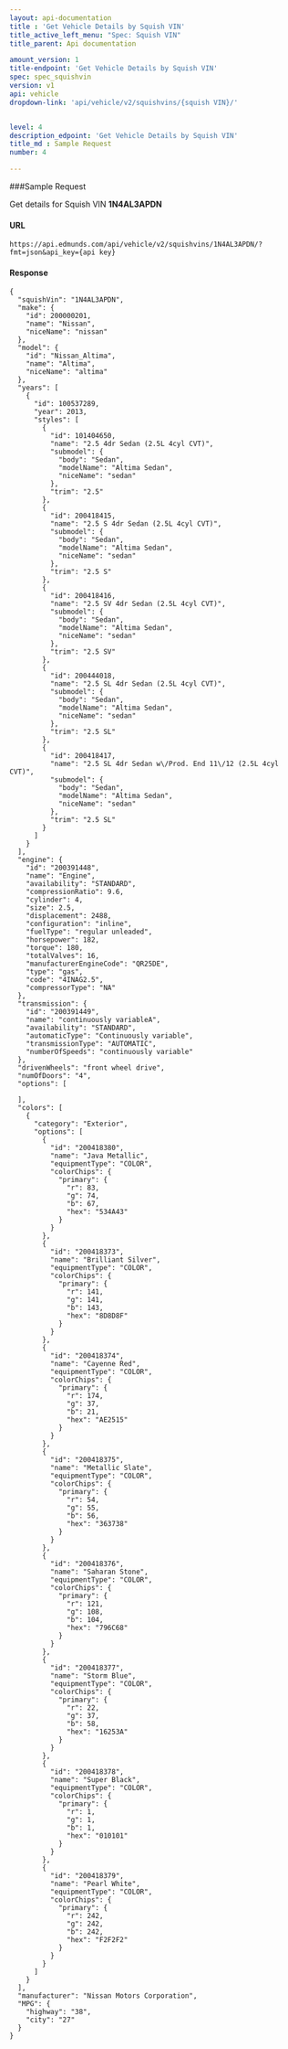 ```yaml
---
layout: api-documentation
title : 'Get Vehicle Details by Squish VIN'
title_active_left_menu: "Spec: Squish VIN"
title_parent: Api documentation

amount_version: 1
title-endpoint: 'Get Vehicle Details by Squish VIN'
spec: spec_squishvin
version: v1
api: vehicle
dropdown-link: 'api/vehicle/v2/squishvins/{squish VIN}/'


level: 4
description_edpoint: 'Get Vehicle Details by Squish VIN'
title_md : Sample Request
number: 4

---
```


###Sample Request

Get details for Squish VIN **1N4AL3APDN**

#### URL

	https://api.edmunds.com/api/vehicle/v2/squishvins/1N4AL3APDN/?fmt=json&api_key={api key}
	
#### Response
	
	{
	  "squishVin": "1N4AL3APDN",
	  "make": {
	    "id": 200000201,
	    "name": "Nissan",
	    "niceName": "nissan"
	  },
	  "model": {
	    "id": "Nissan_Altima",
	    "name": "Altima",
	    "niceName": "altima"
	  },
	  "years": [
	    {
	      "id": 100537289,
	      "year": 2013,
	      "styles": [
	        {
	          "id": 101404650,
	          "name": "2.5 4dr Sedan (2.5L 4cyl CVT)",
	          "submodel": {
	            "body": "Sedan",
	            "modelName": "Altima Sedan",
	            "niceName": "sedan"
	          },
	          "trim": "2.5"
	        },
	        {
	          "id": 200418415,
	          "name": "2.5 S 4dr Sedan (2.5L 4cyl CVT)",
	          "submodel": {
	            "body": "Sedan",
	            "modelName": "Altima Sedan",
	            "niceName": "sedan"
	          },
	          "trim": "2.5 S"
	        },
	        {
	          "id": 200418416,
	          "name": "2.5 SV 4dr Sedan (2.5L 4cyl CVT)",
	          "submodel": {
	            "body": "Sedan",
	            "modelName": "Altima Sedan",
	            "niceName": "sedan"
	          },
	          "trim": "2.5 SV"
	        },
	        {
	          "id": 200444018,
	          "name": "2.5 SL 4dr Sedan (2.5L 4cyl CVT)",
	          "submodel": {
	            "body": "Sedan",
	            "modelName": "Altima Sedan",
	            "niceName": "sedan"
	          },
	          "trim": "2.5 SL"
	        },
	        {
	          "id": 200418417,
	          "name": "2.5 SL 4dr Sedan w\/Prod. End 11\/12 (2.5L 4cyl CVT)",
	          "submodel": {
	            "body": "Sedan",
	            "modelName": "Altima Sedan",
	            "niceName": "sedan"
	          },
	          "trim": "2.5 SL"
	        }
	      ]
	    }
	  ],
	  "engine": {
	    "id": "200391448",
	    "name": "Engine",
	    "availability": "STANDARD",
	    "compressionRatio": 9.6,
	    "cylinder": 4,
	    "size": 2.5,
	    "displacement": 2488,
	    "configuration": "inline",
	    "fuelType": "regular unleaded",
	    "horsepower": 182,
	    "torque": 180,
	    "totalValves": 16,
	    "manufacturerEngineCode": "QR25DE",
	    "type": "gas",
	    "code": "4INAG2.5",
	    "compressorType": "NA"
	  },
	  "transmission": {
	    "id": "200391449",
	    "name": "continuously variableA",
	    "availability": "STANDARD",
	    "automaticType": "Continuously variable",
	    "transmissionType": "AUTOMATIC",
	    "numberOfSpeeds": "continuously variable"
	  },
	  "drivenWheels": "front wheel drive",
	  "numOfDoors": "4",
	  "options": [

	  ],
	  "colors": [
	    {
	      "category": "Exterior",
	      "options": [
	        {
	          "id": "200418380",
	          "name": "Java Metallic",
	          "equipmentType": "COLOR",
	          "colorChips": {
	            "primary": {
	              "r": 83,
	              "g": 74,
	              "b": 67,
	              "hex": "534A43"
	            }
	          }
	        },
	        {
	          "id": "200418373",
	          "name": "Brilliant Silver",
	          "equipmentType": "COLOR",
	          "colorChips": {
	            "primary": {
	              "r": 141,
	              "g": 141,
	              "b": 143,
	              "hex": "8D8D8F"
	            }
	          }
	        },
	        {
	          "id": "200418374",
	          "name": "Cayenne Red",
	          "equipmentType": "COLOR",
	          "colorChips": {
	            "primary": {
	              "r": 174,
	              "g": 37,
	              "b": 21,
	              "hex": "AE2515"
	            }
	          }
	        },
	        {
	          "id": "200418375",
	          "name": "Metallic Slate",
	          "equipmentType": "COLOR",
	          "colorChips": {
	            "primary": {
	              "r": 54,
	              "g": 55,
	              "b": 56,
	              "hex": "363738"
	            }
	          }
	        },
	        {
	          "id": "200418376",
	          "name": "Saharan Stone",
	          "equipmentType": "COLOR",
	          "colorChips": {
	            "primary": {
	              "r": 121,
	              "g": 108,
	              "b": 104,
	              "hex": "796C68"
	            }
	          }
	        },
	        {
	          "id": "200418377",
	          "name": "Storm Blue",
	          "equipmentType": "COLOR",
	          "colorChips": {
	            "primary": {
	              "r": 22,
	              "g": 37,
	              "b": 58,
	              "hex": "16253A"
	            }
	          }
	        },
	        {
	          "id": "200418378",
	          "name": "Super Black",
	          "equipmentType": "COLOR",
	          "colorChips": {
	            "primary": {
	              "r": 1,
	              "g": 1,
	              "b": 1,
	              "hex": "010101"
	            }
	          }
	        },
	        {
	          "id": "200418379",
	          "name": "Pearl White",
	          "equipmentType": "COLOR",
	          "colorChips": {
	            "primary": {
	              "r": 242,
	              "g": 242,
	              "b": 242,
	              "hex": "F2F2F2"
	            }
	          }
	        }
	      ]
	    }
	  ],
	  "manufacturer": "Nissan Motors Corporation",
	  "MPG": {
	    "highway": "38",
	    "city": "27"
	  }
	}